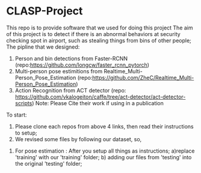 # CLASP-Project
This repo is to provide software that we used for doing this project
The aim of this project is to detect if there is an abnormal behaviors at security checking spot in airport, such as stealing things from bins of other people;
The pipline that we designed: 
1) Person and bin detections from Faster-RCNN (repo:https://github.com/longcw/faster_rcnn_pytorch)
2) Multi-person pose estimitions from Realtime_Multi-Person_Pose_Estimation (repo:https://github.com/ZheC/Realtime_Multi-Person_Pose_Estimation)
3) Action Recognition from ACT detector (repo: https://github.com/vkalogeiton/caffe/tree/act-detector/act-detector-scripts)
Note: Please Cite their work if using in a publication

To start:
1. Please clone each repos from above 4 links, then read their instructions to setup;
2. We revised some files by following our dataset, so,
1) For pose estimation : After you setup all things as instructions; a)replace 'training' with our 'training' folder; b) adding our files from 'testing' into the original 'testing' folder; 
